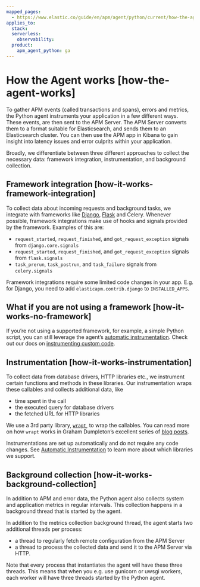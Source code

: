 ```yaml
---
mapped_pages:
  - https://www.elastic.co/guide/en/apm/agent/python/current/how-the-agent-works.html
applies_to:
  stack:
  serverless:
    observability:
  product:
    apm_agent_python: ga
---
```


# How the Agent works [how-the-agent-works]

To gather APM events (called transactions and spans), errors and metrics, the Python agent instruments your application in a few different ways. These events, are then sent to the APM Server. The APM Server converts them to a format suitable for Elasticsearch, and sends them to an Elasticsearch cluster. You can then use the APM app in Kibana to gain insight into latency issues and error culprits within your application.

Broadly, we differentiate between three different approaches to collect the necessary data: framework integration, instrumentation, and background collection.


## Framework integration [how-it-works-framework-integration]

To collect data about incoming requests and background tasks, we integrate with frameworks like [Django](/reference/django-support.md), [Flask](/reference/flask-support.md) and Celery. Whenever possible, framework integrations make use of hooks and signals provided by the framework. Examples of this are:

* `request_started`, `request_finished`, and `got_request_exception` signals from `django.core.signals`
* `request_started`, `request_finished`, and `got_request_exception` signals from `flask.signals`
* `task_prerun`, `task_postrun`, and `task_failure` signals from `celery.signals`

Framework integrations require some limited code changes in your app. E.g. for Django, you need to add `elasticapm.contrib.django` to `INSTALLED_APPS`.


## What if you are not using a framework [how-it-works-no-framework]

If you’re not using a supported framework, for example, a simple Python script, you can still leverage the agent’s [automatic instrumentation](/reference/supported-technologies.md#automatic-instrumentation). Check out our docs on [instrumenting custom code](/reference/instrumenting-custom-code.md).


## Instrumentation [how-it-works-instrumentation]

To collect data from database drivers, HTTP libraries etc., we instrument certain functions and methods in these libraries. Our instrumentation wraps these callables and collects additional data, like

* time spent in the call
* the executed query for database drivers
* the fetched URL for HTTP libraries

We use a 3rd party library, [`wrapt`](https://github.com/GrahamDumpleton/wrapt), to wrap the callables. You can read more on how `wrapt` works in Graham Dumpleton’s excellent series of [blog posts](https://github.com/GrahamDumpleton/wrapt/tree/develop/blog).

Instrumentations are set up automatically and do not require any code changes. See [Automatic Instrumentation](/reference/supported-technologies.md#automatic-instrumentation) to learn more about which libraries we support.


## Background collection [how-it-works-background-collection]

In addition to APM and error data, the Python agent also collects system and application metrics in regular intervals. This collection happens in a background thread that is started by the agent.

In addition to the metrics collection background thread, the agent starts two additional threads per process:

* a thread to regularly fetch remote configuration from the APM Server
* a thread to process the collected data and send it to the APM Server via HTTP.

Note that every process that instantiates the agent will have these three threads. This means that when you e.g. use gunicorn or uwsgi workers, each worker will have three threads started by the Python agent.

